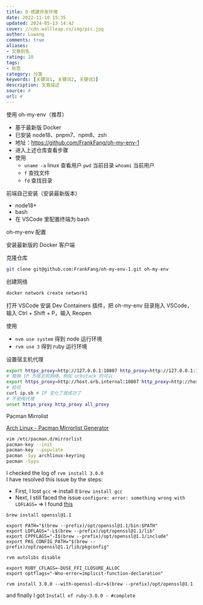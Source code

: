 ```yaml
---
title: 0-搭建开发环境
date: 2022-11-10 15:35
updated: 2024-05-13 14:42
cover: //cdn.wallleap.cn/img/pic.jpg
author: Luwang
comments: true
aliases:
- 文章别名
rating: 10
tags:
- 标签
category: 分类
keywords: [关键词1, 关键词2, 关键词3]
description: 文章描述
source: #
url: #
---
```


使用 oh-my-env（推荐）

- 基于最新版 Docker
- 已安装 node18、pnpm7、npm8、zsh
- 地址：<https://github.com/FrankFang/oh-my-env-1>
- 进入上述仓库查看步骤
- 使用
	- `uname -a` linux 查看用户 `pwd` 当前目录 `whoami` 当前用户
	- `f` 查找文件
	- `fd` 查找目录

前端自己安装（安装最新版本）

- node18+
- bash
- 在 VSCode 里配置终端为 bash

oh-my-env 配置

安装最新版的 Docker 客户端

克隆仓库

```sh
git clone git@github.com:FrankFang/oh-my-env-1.git oh-my-env
```

创建网络

```sh
docker network create network1
```

打开 VSCode 安装 Dev Containers 插件，把 oh-my-env 目录拖入 VSCode，输入 Ctrl + Shift + P，输入 Reopen

使用

- `nvm use system` 得到 node 运行环境
- `rvm use 3` 得到 ruby 运行环境

设置宿主机代理

```sh
export https_proxy=http://127.0.0.1:10807 http_proxy=http://127.0.0.1:10807 all_proxy=socks5://127.0.0.1:10807
# 替换 IP 为宿主机网络，例如 orbstack 的可以
export https_proxy=http://host.orb.internal:10807 http_proxy=http://host.orb.internal:10807 all_proxy=http://host.orb.internal:10807
# 检验
curl ip.sb # IP 变化了就成功了
# 不使用代理
unset https_proxy http_proxy all_proxy
```

Pacman Mirrolist

[Arch Linux - Pacman Mirrorlist Generator](https://archlinux.org/mirrorlist/)

```sh
vim /etc/pacman.d/mirrorlist
pacman-key --init
pacman-key --populate
pacman -Syy archlinux-keyring
pacman -Syyu
```

I checked the log of `rvm install 3.0.0`  
I have resolved this issue by the steps:

- First, I lost `gcc` => install it `brew install gcc`
- Next, I still faced the issue `configure: error: something wrong with LDFLAGS=` => I found [this](https://nickymarino.com/2021/12/17/install-ruby-273-on-m1/)

```shell
brew install openssl@1.1

export PATH="$(brew --prefix)/opt/openssl@1.1/bin:$PATH"
export LDFLAGS="-L$(brew --prefix)/opt/openssl@1.1/lib"
export CPPFLAGS="-I$(brew --prefix)/opt/openssl@1.1/include"
export PKG_CONFIG_PATH="$(brew --prefix)/opt/openssl@1.1/lib/pkgconfig"

rvm autolibs disable

export RUBY_CFLAGS=-DUSE_FFI_CLOSURE_ALLOC
export optflags="-Wno-error=implicit-function-declaration"

rvm install 3.0.0 --with-openssl-dir=$(brew --prefix)/opt/openssl@1.1
```

and finally I got `Install of ruby-3.0.0 - #complete`